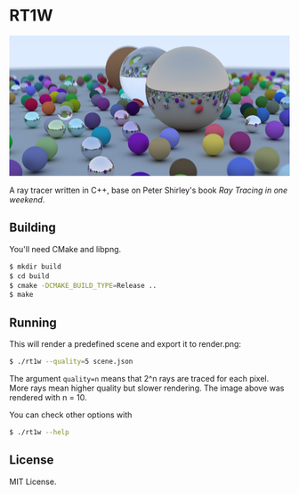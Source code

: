 # RT1W
![demo](./demo.png)

A ray tracer written in C++, base on Peter Shirley's book *Ray Tracing in one weekend*.

## Building
You'll need CMake and libpng.

```bash
$ mkdir build
$ cd build
$ cmake -DCMAKE_BUILD_TYPE=Release ..
$ make
```
## Running
This will render a predefined scene and export it to render.png:
```bash
$ ./rt1w --quality=5 scene.json
```
The argument `quality=n` means that 2^n rays are traced for each
pixel. More rays mean higher quality but slower rendering. The image
above was rendered with n = 10.

You can check other options with
```bash
$ ./rt1w --help
```
## License
MIT License.

